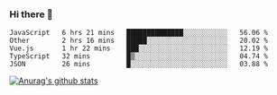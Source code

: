 ### Hi there 👋



<!--
**webB1an/webB1an** is a ✨ _special_ ✨ repository because its `README.md` (this file) appears on your GitHub profile.

Here are some ideas to get you started:

- 🔭 I’m currently working on ...
- 🌱 I’m currently learning ...
- 👯 I’m looking to collaborate on ...
- 🤔 I’m looking for help with ...
- 💬 Ask me about ...
- 📫 How to reach me: ...
- 😄 Pronouns: ...
- ⚡ Fun fact: ...
-->

<!--START_SECTION:waka-->
```text
JavaScript   6 hrs 21 mins   ██████████████░░░░░░░░░░░   56.06 % 
Other        2 hrs 16 mins   █████░░░░░░░░░░░░░░░░░░░░   20.02 % 
Vue.js       1 hr 22 mins    ███░░░░░░░░░░░░░░░░░░░░░░   12.19 % 
TypeScript   32 mins         █▒░░░░░░░░░░░░░░░░░░░░░░░   04.74 % 
JSON         26 mins         █░░░░░░░░░░░░░░░░░░░░░░░░   03.88 % 
```
<!--END_SECTION:waka-->


[![Anurag's github stats](https://github-readme-stats.vercel.app/api?username=webB1an&show_icons=true&theme=radical)](https://github.com/anuraghazra/github-readme-stats)

